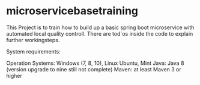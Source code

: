 # microservicebasetraining

This Project is to train how to build up a basic spring boot microservice with 
automated local quality controll. There are tod`os inside the code to explain further
workingsteps.

System requirements:

Operation Systems: 		Windows (7, 8, 10), Linux Ubuntu, Mint
Java:					Java 8 (version upgrade to nine still not complete)
Maven: 					at least Maven 3 or higher


